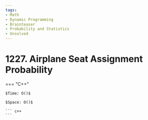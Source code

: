 ```yaml
---
tags:
- Math
- Dynamic Programming
- Brainteaser
- Probability and Statistics
- Unsolved
---
```



# 1227. Airplane Seat Assignment Probability

=== "C++"

    $Time: O()$

    $Space: O()$

    ``` c++
    ```